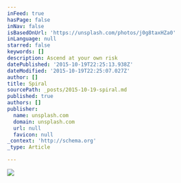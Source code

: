 ```yaml
---
inFeed: true
hasPage: false
inNav: false
isBasedOnUrl: 'https://unsplash.com/photos/j0g8taxHZa0'
inLanguage: null
starred: false
keywords: []
description: Ascend at your own risk
datePublished: '2015-10-19T22:25:13.938Z'
dateModified: '2015-10-19T22:25:07.027Z'
author: []
title: Spiral
sourcePath: _posts/2015-10-19-spiral.md
published: true
authors: []
publisher:
  name: unsplash.com
  domain: unsplash.com
  url: null
  favicon: null
_context: 'http://schema.org'
_type: Article

---
```

![](https://images.unsplash.com/photo-1442406964439-e46ab8eff7c4?fit=crop&fm=jpg&h=1000&q=80&w=1925)